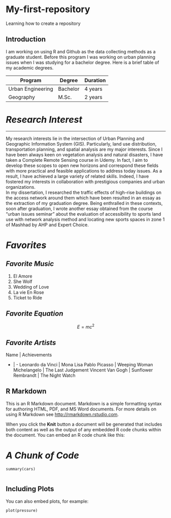 # My-first-repository
Learning how to create a repository


## Introduction


I am working on using R and Github as the data collecting methods as a graduate student. Before this program I was working on urban planning issues when I was studying for a bachelor degree. Here is a brief table of my academic degrees.

Program | Degree | Duration
-| - | -
Urban Engineering | Bachelor | 4 years
Geography | M.Sc. | 2 years


# ***Research Interest***
***
My research interests lie in the intersection of Urban Planning and Geographic Information System (GIS). Particularly, land use distribution, transportation planning, and spatial analysis are my major interests. Since I have been always keen on vegetation analysis and natural disasters, I have taken a Complete Remote Sensing course in Udemy. In fact, I aim to develop these scopes to open new horizons and correspond these fields with more practical and feasible applications to address today issues. As a result, I have achieved a large variety of related skills. Indeed, I have fostered my interests in collaboration with prestigious companies and urban organizations.  
In my dissertation, I researched the traffic effects of high-rise buildings on the access network around them which have been resulted in an essay as the extraction of my graduation degree. Being enthralled in these contexts, soon after graduation, I wrote another essay obtained from the course “urban issues seminar” about the evaluation of accessibility to sports land use with network analysis method and locating new sports spaces in zone 1 of Mashhad by AHP and Expert Choice. 

# ***Favorites***  
## ***Favorite Music***  
1. El Amore  
2. She Wolf
3. Wedding of Love  
4. La vie En Rose
5. Ticket to Ride  

## ***Favorite Equation***  
$$  
E=mc^2  
$$

## ***Favorite Artists***  

Name | Achievements
- | -
Leonardo da Vinci | Mona Lisa
Pablo Picasso | Weeping Woman  
Michelangelo | The Last Judgement
Vincent Van Gogh | Sunflower  
Rembrandt | The Night Watch  

## R Markdown

This is an R Markdown document. Markdown is a simple formatting syntax for authoring HTML, PDF, and MS Word documents. For more details on using R Markdown see <http://rmarkdown.rstudio.com>.

When you click the **Knit** button a document will be generated that includes both content as well as the output of any embedded R code chunks within the document. You can embed an R code chunk like this:  

# ***A Chunk of Code***
```{r cars}
summary(cars)
```

```{r testing-arguments, eval = FALSE}

```

## Including Plots

You can also embed plots, for example:

```{r pressure, echo=FALSE}
plot(pressure)
```

